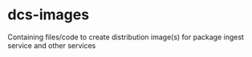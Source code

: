 # dcs-images
Containing files/code to create distribution image(s) for package ingest service and other services
